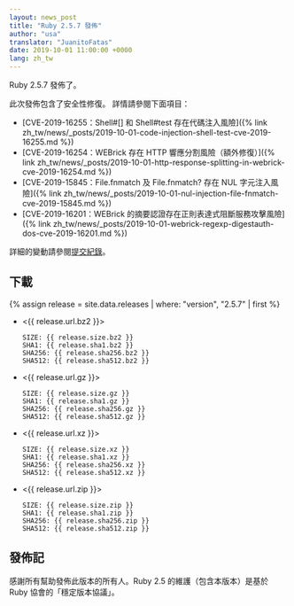 ```yaml
---
layout: news_post
title: "Ruby 2.5.7 發佈"
author: "usa"
translator: "JuanitoFatas"
date: 2019-10-01 11:00:00 +0000
lang: zh_tw
---
```


Ruby 2.5.7 發佈了。

此次發佈包含了安全性修復。
詳情請參閱下面項目：

* [CVE-2019-16255：Shell#[] 和 Shell#test 存在代碼注入風險]({% link zh_tw/news/_posts/2019-10-01-code-injection-shell-test-cve-2019-16255.md %})
* [CVE-2019-16254：WEBrick 存在 HTTP 響應分割風險（額外修復）]({% link zh_tw/news/_posts/2019-10-01-http-response-splitting-in-webrick-cve-2019-16254.md %})
* [CVE-2019-15845：File.fnmatch 及 File.fnmatch? 存在 NUL 字元注入風險]({% link zh_tw/news/_posts/2019-10-01-nul-injection-file-fnmatch-cve-2019-15845.md %})
* [CVE-2019-16201：WEBrick 的摘要認證存在正則表達式阻斷服務攻擊風險]({% link zh_tw/news/_posts/2019-10-01-webrick-regexp-digestauth-dos-cve-2019-16201.md %})

詳細的變動請參閱[提交紀錄](https://github.com/ruby/ruby/compare/v2_5_6...v2_5_7)。

## 下載

{% assign release = site.data.releases | where: "version", "2.5.7" | first %}

* <{{ release.url.bz2 }}>

      SIZE: {{ release.size.bz2 }}
      SHA1: {{ release.sha1.bz2 }}
      SHA256: {{ release.sha256.bz2 }}
      SHA512: {{ release.sha512.bz2 }}

* <{{ release.url.gz }}>

      SIZE: {{ release.size.gz }}
      SHA1: {{ release.sha1.gz }}
      SHA256: {{ release.sha256.gz }}
      SHA512: {{ release.sha512.gz }}

* <{{ release.url.xz }}>

      SIZE: {{ release.size.xz }}
      SHA1: {{ release.sha1.xz }}
      SHA256: {{ release.sha256.xz }}
      SHA512: {{ release.sha512.xz }}

* <{{ release.url.zip }}>

      SIZE: {{ release.size.zip }}
      SHA1: {{ release.sha1.zip }}
      SHA256: {{ release.sha256.zip }}
      SHA512: {{ release.sha512.zip }}

## 發佈記

感謝所有幫助發佈此版本的所有人。Ruby 2.5 的維護（包含本版本）是基於 Ruby 協會的「穩定版本協議」。
